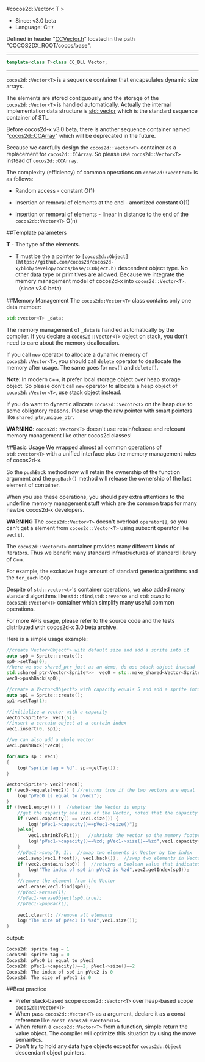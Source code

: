 #cocos2d::Vector< T >

- Since: v3.0 beta
- Language: C++

Defined in header "[CCVector.h](https://github.com/cocos2d/cocos2d-x/blob/develop/cocos/base/CCVector.h)" located in the path "COCOS2DX_ROOT/cocos/base".

---

```cpp
template<class T>class CC_DLL Vector;
```

---

`cocos2d::Vector<T>` is a sequence container that encapsulates dynamic size arrays.

The elements are stored contiguously and the storage of the `cocos2d::Vector<T>` is handled automatically. Actually the internal implementation data structure is [std::vector<T>](http://en.cppreference.com/w/cpp/container/vector) which is the standard sequence container of STL.

Before cocos2d-x v3.0 beta, there is another sequence container named "[cocos2d::CCArray](https://github.com/cocos2d/cocos2d-x/blob/develop/cocos/base/CCArray.h)" which will be deprecated in the future.

Because we carefully design the `cocos2d::Vector<T>` container as a replacement for `cocos2d::CCArray`. So please use `cocos2d::Vector<T>` instead of `cocos2d::CCArray`.

The complexity (efficiency) of common operations on `cocos2d::Vecotr<T>` is as follows:

- Random access - constant O(1)

- Insertion or removal of elements at the end - amortized constant O(1)

- Insertion or removal of elements - linear in distance to the end of the `cocos2d::Vector<T>` O(n)


##Template parameters

**T** - The type of the elements.

- T must be the a pointer to `[cocos2d::Object](https://github.com/cocos2d/cocos2d-x/blob/develop/cocos/base/CCObject.h)` descendant object type. No other data type or primitives are allowed. Because we integrate the memory management model of cocos2d-x into `cocos2d::Vector<T>`. （since v3.0 beta）

##Memory Management
The `cocos2d::Vector<T>` class contains only one data member:

```cpp
std::vector<T> _data;
```

The memory management of `_data` is handled automatically by the compiler. If you declare a `cocos2d::Vector<T>` object on stack, you don't need to care about the memory deallocation.

If you call `new` operator to allocate a dynamic memory of `cocos2d::Vector<T>`, you should call `delete` operator to deallocate the memory after usage. The same goes for `new[]` and `delete[]`.

**Note**: In modern c++, it prefer local storage object over heap storage object. So please don't call `new` operator to allocate a heap object of `cocos2d::Vector<T>`, use stack object instead.

If you do want to dynamic allocate `cocos2d::Vecotr<T>` on the heap due to some obligatory reasons. Please wrap the raw pointer with smart pointers like `shared_ptr`,`unique_ptr`.

**WARNING**: `cocos2d::Vector<T>` doesn't use retain/release and refcount memory management like other cocos2d classes!


##Basic Usage
We wrapped almost all common operations of `std::vector<T>` with a unified interface plus the memory management rules of cocos2d-x.

So the `pushBack` method now will retain the ownership of the function argument and the `popBack()` method will release the ownership of the last element of container.

When you use these operations, you should pay extra attentions to the underline memory management stuff which are the common traps for many newbie cocos2d-x developers.

**WARNING** The `cocos2d::Vector<T>` doesn't overload `operator[]`, so you can't get a element from `cocos2d::Vector<T>` using subscrit operator like `vec[i]`.

The `cocos2d::Vector<T>` container provides many different kinds of iterators. Thus we benefit many standard infrastructures of standard library of c++.

For example, the exclusive huge amount of standard generic algorithms and the `for_each` loop.

Despite of `std::vector<t>`'s container operations, we also added many standard algorithms like `std::find`,`std::reverse` and `std::swap` to `cocos2d::Vector<T>` container which simplify many useful
common operations.

For more APIs usage, please refer to the source code and the tests distributed with cocos2d-x 3.0 beta archive.

Here is a simple usage example:

```cpp
//create Vector<Object*> with default size and add a sprite into it
auto sp0 = Sprite::create();
sp0->setTag(0);
//here we use shared_ptr just as an demo, do use stack object instead
std::shared_ptr<Vector<Sprite*>>  vec0 = std::make_shared<Vector<Sprite*>>();  //default constructor
vec0->pushBack(sp0);

//create a Vector<Object*> with capacity equals 5 and add a sprite into it
auto sp1 = Sprite::create();
sp1->setTag(1);

//initialize a vector with a capacity
Vector<Sprite*>  vec1(5);
//insert a certain object at a certain index
vec1.insert(0, sp1);

//we can also add a whole vector
vec1.pushBack(*vec0);

for(auto sp : vec1)
{
    log("sprite tag = %d", sp->getTag());
}

Vector<Sprite*> vec2(*vec0);
if (vec0->equals(vec2)) { //returns true if the two vectors are equal
    log("pVec0 is equal to pVec2");
}
if (!vec1.empty()) {  //whether the Vector is empty
    //get the capacity and size of the Vector, noted that the capacity is not necessarily equal to the vector size.
    if (vec1.capacity() == vec1.size()) {
        log("pVec1->capacity()==pVec1->size()");
    }else{
        vec1.shrinkToFit();   //shrinks the vector so the memory footprint corresponds with the number of items
        log("pVec1->capacity()==%zd; pVec1->size()==%zd",vec1.capacity(),vec1.size());
    }
    //pVec1->swap(0, 1);  //swap two elements in Vector by the index
    vec1.swap(vec1.front(), vec1.back());  //swap two elements in Vector by the value
    if (vec2.contains(sp0)) {  //returns a Boolean value that indicates whether object is present in vector
        log("The index of sp0 in pVec2 is %zd",vec2.getIndex(sp0));
    }
    //remove the element from the Vector
    vec1.erase(vec1.find(sp0));
    //pVec1->erase(1);
    //pVec1->eraseObject(sp0,true);
    //pVec1->popBack();
    
    vec1.clear(); //remove all elements
    log("The size of pVec1 is %zd",vec1.size());
}
 ```

output:

```cpp
Cocos2d: sprite tag = 1
Cocos2d: sprite tag = 0
Cocos2d: pVec0 is equal to pVec2
Cocos2d: pVec1->capacity()==2; pVec1->size()==2
Cocos2d: The index of sp0 in pVec2 is 0
Cocos2d: The size of pVec1 is 0
```

##Best practice

- Prefer stack-based scope `cocos2d::Vector<T>` over heap-based scope `cocos2d::Vector<T>`
- When pass `cocos2d::Vector<T>` as a argument, declare it as a const reference like `const cocos2d::Vector<T>&`
- When return a `cocos2d::Vector<T>` from a function, simple return the value object. The compiler will optimize this situation by using the move semantics.
- Don't try to hold any data type objects except for `cocos2d::Object` descendant object pointers.

